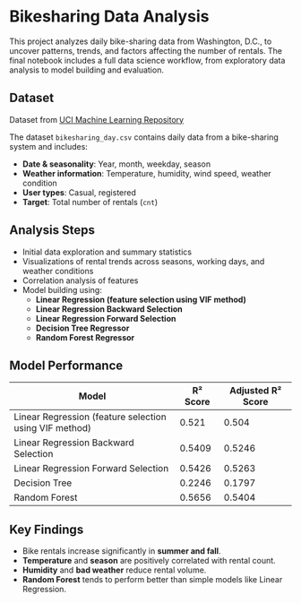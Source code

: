 # Bikesharing Data Analysis

This project analyzes daily bike-sharing data from Washington, D.C., to uncover patterns, trends, and factors affecting the number of rentals. The final notebook includes a full data science workflow, from exploratory data analysis to model building and evaluation.

## Dataset
Dataset from [UCI Machine Learning Repository](https://archive.ics.uci.edu/ml/datasets/Bike+Sharing+Dataset)

The dataset `bikesharing_day.csv` contains daily data from a bike-sharing system and includes:

- **Date & seasonality**: Year, month, weekday, season
- **Weather information**: Temperature, humidity, wind speed, weather condition
- **User types**: Casual, registered
- **Target**: Total number of rentals (`cnt`)

## Analysis Steps

- Initial data exploration and summary statistics
- Visualizations of rental trends across seasons, working days, and weather conditions
- Correlation analysis of features
- Model building using:
  - **Linear Regression (feature selection using VIF method)**
  - **Linear Regression Backward Selection**
  - **Linear Regression Forward Selection**
  - **Decision Tree Regressor**
  - **Random Forest Regressor**
 

## Model Performance

| Model                  | R² Score | Adjusted R² Score |
|-----------------------|----------|-------------------|
| Linear Regression (feature selection using VIF method)    | 0.521     | 0.504             |
| Linear Regression Backward Selection    | 0.5409     | 0.5246              |
| Linear Regression Forward Selection         | 0.5426     | 0.5263              |
| Decision Tree      | 0.2246     | 0.1797              |
| Random Forest | 0.5656     |   0.5404          | 

## Key Findings

- Bike rentals increase significantly in **summer and fall**.
- **Temperature** and **season** are positively correlated with rental count.
- **Humidity** and **bad weather** reduce rental volume.
- **Random Forest** tends to perform better than simple models like Linear Regression.
